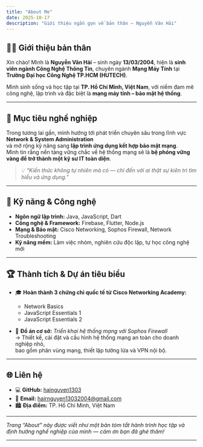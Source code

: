 ```yaml
---
title: "About Me"
date: 2025-10-17
description: "Giới thiệu ngắn gọn về bản thân – Nguyễn Văn Hải"
---
```


## 👨‍💻 Giới thiệu bản thân

Xin chào! Mình là **Nguyễn Văn Hải** – sinh ngày **13/03/2004**, hiện là **sinh viên ngành Công Nghệ Thông Tin**, chuyên ngành **Mạng Máy Tính** tại  **Trường Đại học Công Nghệ TP.HCM (HUTECH)**.

Mình sinh sống và học tập tại **TP. Hồ Chí Minh, Việt Nam**, với niềm đam mê công nghệ, lập trình và đặc biệt là **mạng máy tính – bảo mật hệ thống**.

---

## 🚀 Mục tiêu nghề nghiệp

Trong tương lai gần, mình hướng tới phát triển chuyên sâu trong lĩnh vực **Network & System Administration**  
và mở rộng kỹ năng sang **lập trình ứng dụng kết hợp bảo mật mạng**.  
Mình tin rằng nền tảng vững chắc về hệ thống mạng sẽ là **bệ phóng vững vàng để trở thành một kỹ sư IT toàn diện**.

> 💡 *“Kiến thức không tự nhiên mà có — chỉ đến với ai thật sự kiên trì tìm hiểu và ứng dụng.”*

---

## 🧠 Kỹ năng & Công nghệ

- **Ngôn ngữ lập trình:** Java, JavaScript, Dart  
- **Công nghệ & Framework:** Firebase, Flutter, Node.js  
- **Mạng & Bảo mật:** Cisco Networking, Sophos Firewall, Network Troubleshooting  
- **Kỹ năng mềm:** Làm việc nhóm, nghiên cứu độc lập, tự học công nghệ mới

---

## 🏆 Thành tích & Dự án tiêu biểu

- 🎓 **Hoàn thành 3 chứng chỉ quốc tế từ Cisco Networking Academy:**
  - Network Basics  
  - JavaScript Essentials 1  
  - JavaScript Essentials 2

- 💼 **Đồ án cơ sở:** *Triển khai hệ thống mạng với Sophos Firewall*  
  → Thiết kế, cài đặt và cấu hình hệ thống mạng an toàn cho doanh nghiệp nhỏ,  
  bao gồm phân vùng mạng, thiết lập tường lửa và VPN nội bộ.

---

## 🌐 Liên hệ

- 💻 **GitHub:** [hainguyen1303](https://github.com/hainguyen1303)  
- 📧 **Email:** [hairnguyen13032004@gmail.com](mailto:hairnguyen13032004@gmail.com)  
- 🏙️ **Địa điểm:** TP. Hồ Chí Minh, Việt Nam  

---

_Trang “About” này được viết như một bản tóm tắt hành trình học tập và định hướng nghề nghiệp của mình — cảm ơn bạn đã ghé thăm!_

---
